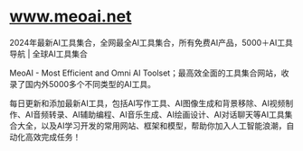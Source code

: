 # www.meoai.net
2024年最新AI工具集合，全网最全AI工具集合，所有免费AI产品，5000＋AI工具导航 | 全球AI工具集合

MeoAI - Most Efficient and Omni AI Toolset；最高效全面的工具集合网站，收录了国内外5000多个不同类型的AI工具。

每日更新和添加最新AI工具，包括AI写作工具、AI图像生成和背景移除、AI视频制作、AI音频转录、AI辅助编程、AI音乐生成、AI绘画设计、AI对话聊天等AI工具集合大全，以及AI学习开发的常用网站、框架和模型，帮助你加入人工智能浪潮，自动化高效完成任务！
